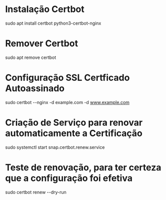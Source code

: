 # Instalação Certbot
sudo apt install certbot python3-certbot-nginx

# Remover Certbot
sudo apt remove certbot

# Configuração SSL Certficado Autoassinado
sudo certbot --nginx -d example.com -d www.example.com

# Criação de Serviço para renovar automaticamente a Certificação
sudo systemctl start snap.certbot.renew.service

# Teste de renovação, para ter certeza que a configuração foi efetiva
sudo certbot renew --dry-run
